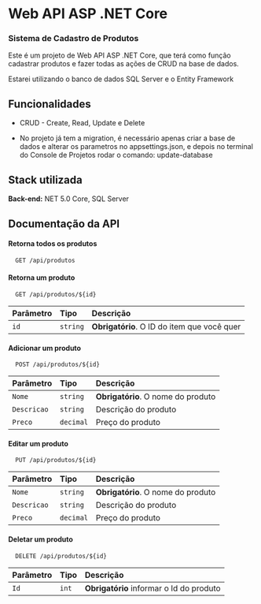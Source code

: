 # Web API ASP .NET Core
### Sistema de Cadastro de Produtos

Este é um projeto de Web API ASP .NET Core, que terá como função cadastrar produtos e fazer todas as ações de CRUD na base de dados.

Estarei utilizando o banco de dados SQL Server e o Entity Framework
## Funcionalidades

- CRUD - Create, Read, Update e Delete

- No projeto já tem a migration, é necessário apenas criar a base de dados e alterar os parametros no appsettings.json, e depois no terminal do Console de Projetos rodar o comando: update-database


## Stack utilizada

**Back-end:** NET 5.0 Core, SQL Server


## Documentação da API

#### Retorna todos os produtos

```http
  GET /api/produtos
```

#### Retorna um produto

```http
  GET /api/produtos/${id}
```

| Parâmetro   | Tipo       | Descrição                                   |
| :---------- | :--------- | :------------------------------------------ |
| `id`      | `string` | **Obrigatório**. O ID do item que você quer |

#### Adicionar um produto

```http
  POST /api/produtos/${id}
```

| Parâmetro   | Tipo       | Descrição                                   |
| :---------- | :--------- | :------------------------------------------ |
| `Nome`      | `string` | **Obrigatório**. O nome do produto |
`Descricao` | `string` | Descrição do produto |
`Preco` | `decimal` | Preço do produto |

#### Editar um produto

```http
  PUT /api/produtos/${id}
```

| Parâmetro   | Tipo       | Descrição                                   |
| :---------- | :--------- | :------------------------------------------ |
| `Nome`      | `string` | **Obrigatório**. O nome do produto |
`Descricao` | `string` | Descrição do produto |
`Preco` | `decimal` | Preço do produto |

#### Deletar um produto

```http
  DELETE /api/produtos/${id}
```

| Parâmetro   | Tipo       | Descrição                                   |
| :---------- | :--------- | :------------------------------------------ |
| `Id`      | `int` | **Obrigatório** informar o Id do produto |
